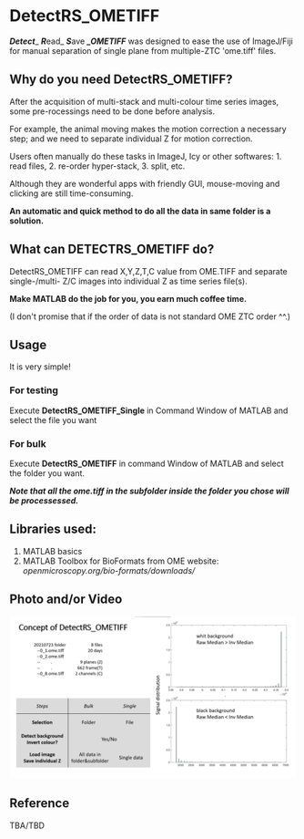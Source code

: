 # DetectRS_OMETIFF

***Detect***_ ***R***ead_ ***S***ave ***_OMETIFF*** was designed to ease the use of ImageJ/Fiji for manual separation of single plane from multiple-ZTC 'ome.tiff' files.

###

## Why do you need DetectRS_OMETIFF?

After the acquisition of multi-stack and multi-colour time series images, some pre-rocessings need to be done before analysis.

For example, the animal moving makes the motion correction a necessary step; and we need to separate individual Z for motion correction.

Users often manually do these tasks in ImageJ, Icy or other softwares: 1. read files, 2. re-order hyper-stack, 3. split, etc.

Although they are wonderful apps with friendly GUI, mouse-moving and clicking are still time-consuming.

**An automatic and quick method to do all the data in same folder is a solution.**

###

## What can DETECTRS_OMETIFF do?
DetectRS_OMETIFF can read X,Y,Z,T,C value from OME.TIFF and separate single-/multi- Z/C images into individual Z as time series file(s).

**Make MATLAB do the job for you, you earn much coffee time.**

(I don't promise that if the order of data is not standard OME ZTC order ^^.)

###

## Usage
It is very simple!

### For testing
Execute **DetectRS_OMETIFF_Single** in Command Window of MATLAB and select the file you want

### For bulk
Execute **DetectRS_OMETIFF** in command Window of MATLAB and select the folder you want.

***Note that all the ome.tiff in the subfolder inside the folder you chose will be processessed.***

###

## Libraries used:
1. MATLAB basics
2. MATLAB Toolbox for BioFormats from OME website: *openmicroscopy.org/bio-formats/downloads/*

###

## Photo and/or Video

![Concept](https://github.com/pywugate/DetectRS_OMETIFF/blob/main/concept.png)

## Reference 
TBA/TBD
